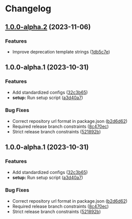 # Changelog

## [1.0.0-alpha.2](https://github.com/RobHameetman/semantic-release-config/compare/1.0.0-alpha.1...1.0.0-alpha.2) (2023-11-06)


### Features

* Improve deprecation template strings ([1db5c7e](https://github.com/RobHameetman/semantic-release-config/commit/1db5c7e508a62063d78ce220b6ed0842cd208259))

## 1.0.0-alpha.1 (2023-10-31)


### Features

* Add standardized configs ([32c3b65](https://github.com/RobHameetman/semantic-release-config/commit/32c3b6511643f009f96307e0e036dec58d62f1c9))
* **setup:** Run setup script ([a3d40a7](https://github.com/RobHameetman/semantic-release-config/commit/a3d40a79850926144ba1e2c93676c97fab815b3a))


### Bug Fixes

* Correct repository url format in package.json ([b2d6d62](https://github.com/RobHameetman/semantic-release-config/commit/b2d6d62f356808eaf6fc63a99c8bed5c2daa2705))
* Required release branch constraints ([8c470ec](https://github.com/RobHameetman/semantic-release-config/commit/8c470ecc781207ea1341bb8c5f728c0a015861be))
* Strict release branch constraints ([521892b](https://github.com/RobHameetman/semantic-release-config/commit/521892bbbb649ac4079c1f44cb38cf6d6d2dd12a))

## 1.0.0-alpha.1 (2023-10-31)


### Features

* Add standardized configs ([32c3b65](https://github.com/RobHameetman/semantic-release-config/commit/32c3b6511643f009f96307e0e036dec58d62f1c9))
* **setup:** Run setup script ([a3d40a7](https://github.com/RobHameetman/semantic-release-config/commit/a3d40a79850926144ba1e2c93676c97fab815b3a))


### Bug Fixes

* Correct repository url format in package.json ([b2d6d62](https://github.com/RobHameetman/semantic-release-config/commit/b2d6d62f356808eaf6fc63a99c8bed5c2daa2705))
* Required release branch constraints ([8c470ec](https://github.com/RobHameetman/semantic-release-config/commit/8c470ecc781207ea1341bb8c5f728c0a015861be))
* Strict release branch constraints ([521892b](https://github.com/RobHameetman/semantic-release-config/commit/521892bbbb649ac4079c1f44cb38cf6d6d2dd12a))
